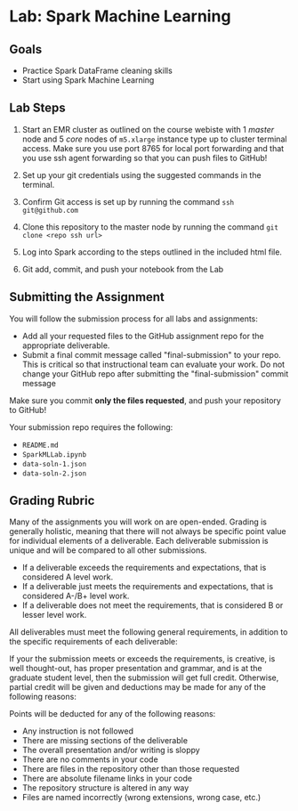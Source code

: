 # Lab: Spark Machine Learning

## Goals

-   Practice Spark DataFrame cleaning skills
-   Start using Spark Machine Learning


## Lab Steps

1. Start an EMR cluster as outlined on the course webiste with 1 _master_ node and 5 _core_ nodes of `m5.xlarge` instance type up to cluster terminal access. Make sure you use port 8765 for local port forwarding and that you use ssh agent forwarding so that you can push files to GitHub!

2. Set up your git credentials using the suggested commands in the terminal.

3. Confirm Git access is set up by running the command `ssh git@github.com`

4. Clone this repository to the master node by running the command `git clone <repo ssh url>`

5. Log into Spark according to the steps outlined in the included html file.

6. Git add, commit, and push your notebook from the Lab

## Submitting the Assignment

You will follow the submission process for all labs and assignments:

- Add all your requested files to the GitHub assignment repo for the appropriate deliverable.
- Submit a final commit message called "final-submission" to your repo. This is critical so that instructional team can evaluate your work. Do not change your GitHub repo after submitting the "final-submission" commit message

Make sure you commit **only the files requested**, and push your repository to GitHub!

Your submission repo requires the following:

- `README.md`
- `SparkMLLab.ipynb`
- `data-soln-1.json`
- `data-soln-2.json`

## Grading Rubric

Many of the assignments you will work on are open-ended. Grading is generally holistic, meaning that there will not always be specific point value for individual elements of a deliverable. Each deliverable submission is unique and will be compared to all other submissions.

- If a deliverable exceeds the requirements and expectations, that is considered A level work.
- If a deliverable just meets the requirements and expectations, that is considered A-/B+ level work.
- If a deliverable does not meet the requirements, that is considered B or lesser level work.

All deliverables must meet the following general requirements, in addition to the specific requirements of each deliverable:

If your the submission meets or exceeds the requirements, is creative, is well thought-out, has proper presentation and grammar, and is at the graduate student level, then the submission will get full credit. Otherwise, partial credit will be given and deductions may be made for any of the following reasons:

Points will be deducted for any of the following reasons:

- Any instruction is not followed
- There are missing sections of the deliverable
- The overall presentation and/or writing is sloppy
- There are no comments in your code
- There are files in the repository other than those requested
- There are absolute filename links in your code
- The repository structure is altered in any way
- Files are named incorrectly (wrong extensions, wrong case, etc.)
